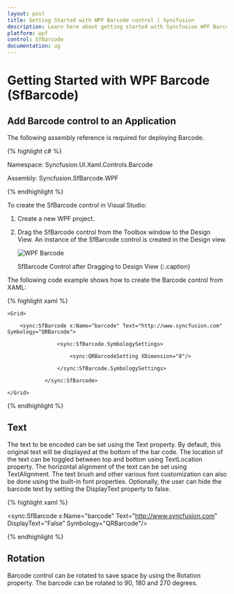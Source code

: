 ```yaml
---
layout: post
title: Getting Started with WPF Barcode control | Syncfusion
description: Learn here about getting started with Syncfusion WPF Barcode (SfBarcode) control, its elements and more details.
platform: wpf
control: SfBarcode
documentation: ug
---
```


# Getting Started with WPF Barcode (SfBarcode)

## Add Barcode control to an Application 

The following assembly reference is required for deploying Barcode.

{% highlight c# %}

Namespace: Syncfusion.UI.Xaml.Controls.Barcode

Assembly: Syncfusion.SfBarcode.WPF

{% endhighlight  %}

To create the SfBarcode control in Visual Studio:

1. Create a new WPF project. 

2. Drag the SfBarcode control from the Toolbox window to the Design View. An instance of the SfBarcode control is created in the Design view.

   ![WPF Barcode](Getting-Started_images/wpf-barcode.png)

   SfBarcode Control after Dragging to Design View
   {:.caption}

The following code example shows how to create the Barcode control from XAML:

{% highlight xaml %}

<Page xmlns:sync="using:Syncfusion.UI.Xaml.Controls.Barcode">

    <Grid>

        <sync:SfBarcode x:Name="barcode" Text="http://www.syncfusion.com" Symbology="QRBarcode">

                    <sync:SfBarcode.SymbologySettings>

                        <sync:QRBarcodeSetting XDimension="8"/>

                    </sync:SfBarcode.SymbologySettings>

                </sync:SfBarcode>

    </Grid>

</Page>

{% endhighlight %}

## Text

The text to be encoded can be set using the Text property. By default, this original text will be displayed at the bottom of the bar code. The location of the text can be toggled between top and bottom using TextLocation property. The horizontal alignment of the text can be set using TextAlignment. The text brush and other various font customization can also be done using the built-in font properties. Optionally, the user can hide the barcode text by setting the DisplayText property to false.

{% highlight xaml %}

<sync:SfBarcode x:Name="barcode" Text="http://www.syncfusion.com" DisplayText="False” Symbology="QRBarcode"/>

{% endhighlight %}

## Rotation

Barcode control can be rotated to save space by using the Rotation property. The barcode can be rotated to 90, 180 and 270 degrees.